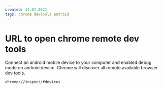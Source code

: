```yaml
---
created: 14.07.2021
tags: chrome devTools android
---
```


# URL to open chrome remote dev tools

Connect an android mobile device to your computer and enabled debug mode on android device.
Chrome will discover all remote available browser dev tools.

`chrome://inspect/#devices`
